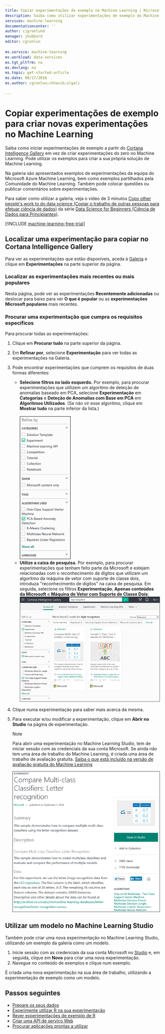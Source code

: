 ```yaml
---
title: Copiar experimentações de exemplo no Machine Learning | Microsoft Docs
description: Saiba como utilizar experimentações de exemplo do Machine Learning para criar novas experimentações com o Cortana Intelligence Gallery e com o Microsoft Azure Machine Learning.
services: machine-learning
documentationcenter: ''
author: cjgronlund
manager: jhubbard
editor: cgronlun

ms.service: machine-learning
ms.workload: data-services
ms.tgt_pltfrm: na
ms.devlang: na
ms.topic: get-started-article
ms.date: 08/17/2016
ms.author: cgronlun;chhavib;olgali

---
```

# Copiar experimentações de exemplo para criar novas experimentações no Machine Learning
Saiba como iniciar experimentações de exemplo a partir do [Cortana Intelligence Gallery](http://gallery.cortanaintelligence.com/) em vez de criar experimentações do zero no Machine Learning. Pode utilizar os exemplos para criar a sua própria solução de Machine Learning.

Na galeria são apresentados exemplos de experimentações da equipa do Microsoft Azure Machine Learning, bem como exemplos partilhados pela Comunidade do Machine Learning. Também pode colocar questões ou publicar comentários sobre experimentações.

Para saber como utilizar a galeria, veja o vídeo de 3 minutos [Copy other people's work to do data science (Copiar o trabalho de outras pessoas para efetuar ciência de dados)](machine-learning-data-science-for-beginners-copy-other-peoples-work-to-do-data-science.md) da série [Data Science for Beginners (Ciência de Dados para Principiantes)](machine-learning-data-science-for-beginners-the-5-questions-data-science-answers.md).

[!INCLUDE [machine-learning-free-trial](../../includes/machine-learning-free-trial.md)]

## Localizar uma experimentação para copiar no Cortana Intelligence Gallery
Para ver as experimentações que estão disponíveis, aceda à [Galeria](http://gallery.cortanaintelligence.com/) e clique em **Experimentações** na parte superior da página.

### Localizar as experimentações mais recentes ou mais populares
Nesta página, pode ver as experimentações **Recentemente adicionadas** ou deslocar para baixo para ver **O que é popular** ou as **experimentações Microsoft populares** mais recentes.

### Procurar uma experimentação que cumpra os requisitos específicos
Para procurar todas as experimentações:

1. Clique em **Procurar tudo** na parte superior da página.
2. Em **Refinar por**, selecione **Experimentação** para ver todas as experimentações na Galeria.
3. Pode encontrar experimentações que cumprem os requisitos de duas formas diferentes:
   * **Selecione filtros no lado esquerdo.** Por exemplo, para procurar experimentações que utilizem um algoritmo de deteção de anomalias baseado em PCA, selecione **Experimentação** em **Categorias** e **Deteção de Anomalias com Base em PCA** em **Algoritmos Utilizados**. (Se não vir esse algoritmo, clique em **Mostrar tudo** na parte inferior da lista.)<br></br>
     ![](./media/machine-learning-sample-experiments/refine-the-view.png)
   * **Utilize a caixa de pesquisa.** Por exemplo, para procurar experimentações que tenham feito parte da Microsoft e estejam relacionadas com o reconhecimento de dígitos que utilizam um algoritmo da máquina de vetor com suporte de classe dois, introduza "reconhecimento de dígitos" na caixa de pesquisa. Em seguida, selecione os filtros **Experimentação**, **Apenas conteúdos da Microsoft** e **Máquina de Vetor com Suporte de Classe Dois**:
     ![](./media/machine-learning-sample-experiments/search-for-experiments.png) 
4. Clique numa experimentação para saber mais acerca da mesma.
5. Para executar e/ou modificar a experimentação, clique em **Abrir no Studio** na página de experimentação.
   
   > [!NOTE]
   > Para abrir uma experimentação no Machine Learning Studio, tem de iniciar sessão com as credenciais da sua conta Microsoft. Se ainda não tem uma área de trabalho do Machine Learning, é criada uma área de trabalho de avaliação gratuita. [Saiba o que está incluído na versão de avaliação gratuita do Machine Learning](https://azure.microsoft.com/pricing/details/machine-learning/)
   > 
   > 
   
    ![](./media/machine-learning-sample-experiments/example-experiment.png) 

## Utilizar um modelo no Machine Learning Studio
Também pode criar uma nova experimentação no Machine Learning Studio, utilizando um exemplo da galeria como um modelo.

1. Inicie sessão com as credenciais da sua conta Microsoft no [Studio](https://studio.azureml.net) e, em seguida, clique em **Novo** para criar uma nova experimentação.
2. Navegue no conteúdo de exemplos e clique num exemplo.

É criada uma nova experimentação na sua área de trabalho, utilizando a experimentação de exemplo como um modelo.

## Passos seguintes
* [Prepare os seus dados](machine-learning-data-science-import-data.md)
* [Experimente utilizar R na sua experimentação](machine-learning-r-quickstart.md)
* [Rever experimentações de exemplo de R](machine-learning-r-csharp-web-service-examples.md)
* [Criar uma API de serviço Web](machine-learning-publish-a-machine-learning-web-service.md)
* [Procurar aplicações prontas a utilizar](https://datamarket.azure.com/browse?query=machine+learning)

<!--HONumber=Sep16_HO3-->


